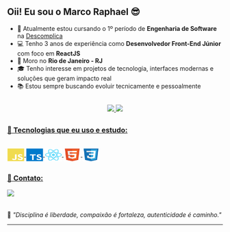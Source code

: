 ## Oii! Eu sou o Marco Raphael 😎

- 🌱 Atualmente estou cursando o 1º período de **Engenharia de Software** na [Descomplica](https://descomplica.com.br/)
- 💻 Tenho 3 anos de experiência como **Desenvolvedor Front-End Júnior** com foco em **ReactJS**
- 📍 Moro no **Rio de Janeiro - RJ**
- 🎓 Tenho interesse em projetos de tecnologia, interfaces modernas e soluções que geram impacto real
- 📚 Estou sempre buscando evoluir tecnicamente e pessoalmente

##

<div align="center">
  <a href="https://github.com/marco-raphael">
  <img height="180em" src="https://github-readme-stats.vercel.app/api?username=marco-raphael&show_icons=true&theme=radical&include_all_commits=true&count_private=true"/>
  <img height="180em" src="https://github-readme-stats.vercel.app/api/top-langs/?username=marco-raphael&layout=compact&langs_count=7&theme=radical"/>
</div>

##

### 🚀 Tecnologias que eu uso e estudo:

<div style="display: inline_block"><br>
  <img align="center" alt="Rapha-Js" height="30" width="40" src="https://raw.githubusercontent.com/devicons/devicon/master/icons/javascript/javascript-plain.svg">
  <img align="center" alt="Rapha-Ts" height="30" width="40" src="https://raw.githubusercontent.com/devicons/devicon/master/icons/typescript/typescript-plain.svg">
  <img align="center" alt="Rapha-React" height="30" width="40" src="https://raw.githubusercontent.com/devicons/devicon/master/icons/react/react-original.svg">
  <img align="center" alt="Rapha-HTML" height="30" width="40" src="https://raw.githubusercontent.com/devicons/devicon/master/icons/html5/html5-original.svg">
  <img align="center" alt="Rapha-CSS" height="30" width="40" src="https://raw.githubusercontent.com/devicons/devicon/master/icons/css3/css3-original.svg">
</div>

##

### 📲 Contato:

<div> 
  <a href="https://www.linkedin.com/in/marco-raphael/" target="_blank"><img src="https://img.shields.io/badge/-LinkedIn-%230077B5?style=for-the-badge&logo=linkedin&logoColor=white" target="_blank"></a> 
</div>

<br>

🧠 *"Disciplina é liberdade, compaixão é fortaleza, autenticidade é caminho."*

---
